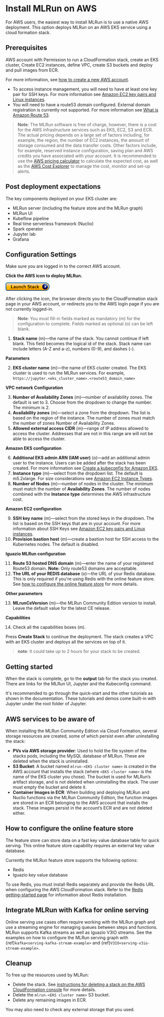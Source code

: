 # Install MLRun on AWS

For AWS users, the easiest way to install MLRun is to use a native AWS deployment. This option deploys MLRun on an AWS EKS service using a cloud formation stack.

## Prerequisites

AWS account with Permission to run a CloudFormation stack, create an EKS cluster, Create EC2 instances, define VPC, create S3 buckets and deploy and pull images from ECR.

  For more information, see [how to create a new AWS account](https://aws.amazon.com/premiumsupport/knowledge-center/create-and-activate-aws-account/).

- To access instance management, you will need to have at least one key pair for SSH keys. For more information see [Amazon EC2 key pairs and Linux instances](https://docs.aws.amazon.com/AWSEC2/latest/UserGuide/ec2-key-pairs.html).
- You will need to have a route53 domain configured. External domain registration is currently not supported. For more information see [What is Amazon Route 53](https://docs.aws.amazon.com/Route53/latest/DeveloperGuide/Welcome.html).


> **Note**: The MLRun software is free of charge, however, there is a cost for the AWS infrastructure services such as EKS, EC2, S3 and ECR. The actual pricing depends on a large set of factors including, for example, the region, the number of EC2 instances, the amount of storage consumed and the data transfer costs. Other factors include, for example,  reserved instance configuration, saving plan and AWS credits you have associated with your account.
> It is recommended to use the [AWS pricing calculator](https://calculator.aws) to calculate the expected cost, as well as the [AWS Cost Explorer](https://aws.amazon.com/aws-cost-management/aws-cost-explorer/) to manage the cost, monitor and set-up alerts.

## Post deployment expectations

The key components deployed on your EKS cluster are:

- MLRun server (including the feature store and the MLRun graph)
- MLRun UI
- Kubeflow pipeline
- Real time serverless framework (Nuclio)
- Spark operator
- Jupyter lab
- Grafana

## Configuration Settings

Make sure you are logged in to the correct AWS account.

**Click the AWS icon to deploy MLRun.**

<a href="https://us-east-1.console.aws.amazon.com/cloudformation/home?region=us-east-1#/stacks/quickcreate?templateUrl=https%3A%2F%2Fmlrun-kit-alexp.s3.us-east-2.amazonaws.com%2Fquickstart-amazon-eks%2Ftemplates%2Figuazio-mlrun-kit-entrypoint-new-vpc.template.yaml&stackName=MLrun-community&param_AdditionalEKSAdminUserArn=&param_AvailabilityZones%5B%5D=&param_ClusterDomain=&param_DeployMLRunKit=true&param_EKSClusterName=&param_KeyPairName=&param_MLrunKitVersion=&param_NodeInstanceFamily=Standard&param_NodeInstanceType=m5.2xlarge&param_NumberOfAZs=3&param_NumberOfNodes=3&param_ProvisionBastionHost=Disabled&param_RegistryDomainName=index.docker.io&param_RegistryEmail=&param_RegistrySuffix=%2Fv1%2F&param_RegistryUsername=&param_RemoteAccessCIDR="><img src="../_static/images/aws_launch_stack.png"></img></a>

After clicking the icon, the browser directs you to the CloudFormation stack page in your AWS account, or redirects you to the AWS login page if you are not currently logged-in.

> **Note**: You must fill-in fields marked as mandatory (m) for the configuration to complete. Fields marked as optional (o) can be left blank.

1. **Stack name** (m)&mdash;the name of the stack. You cannot continue if left blank. This field becomes the logical id of the stack. Stack name can include letters (A-Z and a-z), numbers (0-9), and dashes (-).

**Parameters**

2. **EKS cluster name** (m)&mdash;the name of EKS cluster created. The EKS cluster is used to run the MLRun services. For example, `https://jupyter.<eks_cluster_name>.<route53_domain_name>`

**VPC network Configuration**

3. **Number of Availability Zones** (m)&mdash;number of availability zones. The default is set to 3. Choose from the dropdown to change the number. The minimum is 2.
4. **Availability zones** (m)&mdash;select a zone from the dropdown. The list is based on the region of the instance. The number of zones must match the number of zones Number of Availability Zones.
5. **Allowed external access CIDR** (m)&mdash;range of IP address allowed to access the cluster. Addresses that are not in this range are will not be able to access the cluster.

**Amazon EKS configuration**

6. **Additional EKS admin ARN (IAM user)** (o)&mdash;add an additional admin user to the instance. Users can be added after the stack has been created. For more information see [Create a kubeconfig for Amazon EKS](https://docs.aws.amazon.com/eks/latest/userguide/create-kubeconfig.html).
7. **Instance type** (m)&mdash;select from the dropdown list. The default is m5.2xlarge. For size considerations see [Amazon EC2 Instance Types](https://aws.amazon.com/ec2/instance-types/).
8. **Number of Nodes** (m)&mdash;number of nodes in the cluster. The minimum must match the number of **Availability Zones**. The number of nodes combined with the **Instance type** determines the AWS infrastructure cost. 

**Amazon EC2 configuration**

9. **SSH key name** (m)&mdash;select from the stored keys in the dropdown. The list is based on the SSH keys that are in your account. For more information about SSH Keys see [Amazon EC2 key pairs and Linux instances](https://docs.aws.amazon.com/AWSEC2/latest/UserGuide/ec2-key-pairs.html).
10. **Provision bastion host** (m)&mdash;create a bastion host for SSH access to the Kubernetes nodes. The default is disabled.


**Iguazio MLRun configuration**

11. **Route 53 hosted DNS domain** (m)&mdash;enter the name of your registered Route53 domain. **Note:** Only route53 domains are acceptable.
12. **The URL of your REDIS database** (o)&mdash;the URL of your Redis database. This is only required if you're using Redis with the online feature store. See [how to configure the online feature store](#configure-online-feature-store) for more details.

**Other parameters**

13. **MLrunCeVersion** (m)&mdash;the MLRun Community Edition version to install. Leave the default value for the latest CE release.

**Capabilities**

14. Check all the capabilities boxes (m).

Press **Create Stack** to continue the deployment.
The stack creates a VPC with an EKS cluster and deploys all the services on top of it.

> **note**: It could take up to 2 hours for your stack to be created.

## Getting started
When the stack is complete, go to the **output** tab for the stack you created. There are links for the MLRun UI, Jupyter and the Kubeconfig command.

It's recommended to go through the quick-start and the other tutorials as shown in the documentation. These tutorials and demos come built-in with Jupyter under the root folder of Jupyter.

## AWS services to be aware of

When installing the MLRun Community Edition via Cloud Formation, several storage resources are created, some of which persist even after uninstalling the stack:

- **PVs via AWS storage provider**: Used to hold the file system of the stacks pods, including the MySQL database of MLRun. These are deleted when the stack is uninstalled.
- **S3 Bucket**: A bucket named `mlrun-<EKS cluster name>` is created in the AWS account that installs the stack (where `<EKS cluster name>` is the name of the EKS cluster you chose). The bucket is used for MLRun’s artifact storage, and is not deleted when uninstalling the stack. The user must empty the bucket and delete it.
- **Container Images in ECR**: When building and deploying MLRun and Nuclio functions via the MLRun Community Edition, the function images are stored in an ECR belonging to the AWS account that installs the stack. These images persist in the account’s ECR and are not deleted either.

<a id="configure-online-feature-store"/>

## How to configure the online feature store

The feature store can store data on a fast key value database table for quick serving. This online feature store capability requires an external key value database.

Currently the MLRun feature store supports the following options:
- Redis 
- Iguazio key value database
  
To use Redis, you must install Redis separately and provide the Redis URL when configuring the AWS CloudFormation stack. Refer to the [Redis getting-started page](https://redis.io/docs/getting-started/) for information about Redis installation.

## Integrate MLRun with Kafka for online serving

Online serving use cases often require working with the MLRun graph and use a streaming engine for managing queues between steps and functions. 
MLRun supports Kafka streams as well as Iguazio V3IO streams. 
See the examples on how to configure the MLRun serving graph with {ref}`kafka<serving-kafka-stream-example>` and {ref}`V3IO<serving-v3io-stream-example>`.

## Cleanup

To free up the resources used by MLRun:

- Delete the stack. See [instructions for deleting a stack on the AWS CloudFormation console](https://docs.aws.amazon.com/AWSCloudFormation/latest/UserGuide/cfn-console-delete-stack.html) for more details.
- Delete the `mlrun-<EKS cluster name>` S3 bucket.
- Delete any remaining images in ECR.

You may also need to check any external storage that you used.
